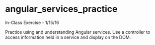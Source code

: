 # angular_services_practice
In-Class Exercise - 1/15/16

Practice using and understanding Angular services.  Use a controller to access information held in a service and display on the DOM.
